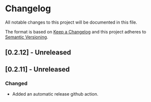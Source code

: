 # Changelog

All notable changes to this project will be documented in this file.

The format is based on [Keep a Changelog](http://keepachangelog.com/)
and this project adheres to [Semantic Versioning](http://semver.org/).

## [0.2.12] - Unreleased

## [0.2.11] - Unreleased

### Changed

- Added an automatic release github action.
